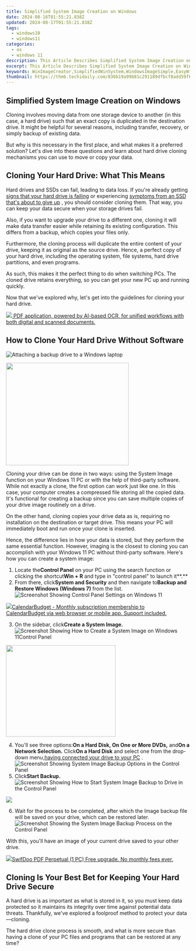 ```yaml
---
title: Simplified System Image Creation on Windows
date: 2024-08-16T01:55:21.838Z
updated: 2024-08-17T01:55:21.838Z
tags:
  - windows10
  - windows11
categories:
  - os
  - windows 11
description: This Article Describes Simplified System Image Creation on Windows
excerpt: This Article Describes Simplified System Image Creation on Windows
keywords: WinImageCreator,SimplifiedWinSystem,WindowsImageSimple,EasyWindowsImage,QuickWinImageGen,SimpleWinSysCreate,FasterWinImageProc
thumbnail: https://thmb.techidaily.com/836b19a99b81c291189dfbcf8add59f634c1fb8aacdfd70319b10cdaec65e638.jpg
---
```


## Simplified System Image Creation on Windows

 Cloning involves moving data from one storage device to another (in this case, a hard drive) such that an exact copy is duplicated in the destination drive. It might be helpful for several reasons, including transfer, recovery, or simply backup of existing data.

 But why is this necessary in the first place, and what makes it a preferred solution? Let's dive into these questions and learn about hard drive cloning mechanisms you can use to move or copy your data.

## Cloning Your Hard Drive: What This Means

 Hard drives and SSDs can fail, leading to data loss. If you're already getting [signs that your hard drive is failing](https://www.makeuseof.com/tag/5-signs-hard-drive-lifetime/) or experiencing [symptoms from an SSD that's about to give up](https://www.makeuseof.com/tag/5-warning-signs-ssd-break-fail/) , you should consider cloning them. That way, you can keep your data secure when your storage drives fail.

 Also, if you want to upgrade your drive to a different one, cloning it will make data transfer easier while retaining its existing configuration. This differs from a backup, which copies your files only.

 Furthermore, the cloning process will duplicate the entire content of your drive, keeping it as original as the source drive. Hence, a perfect copy of your hard drive, including the operating system, file systems, hard drive partitions, and even programs.

 As such, this makes it the perfect thing to do when switching PCs. The cloned drive retains everything, so you can get your new PC up and running quickly.

 Now that we've explored why, let's get into the guidelines for cloning your hard drive.

<!-- affiliate ads begin -->
<a href="https://checkout.abbyy.com/order/checkout.php?PRODS=39254549&QTY=1&AFFILIATE=108875&CART=1"> <img src="https://secure.avangate.com/images/merchant/0e5fb5c76fca16adbee503c9aff393cd/products/8_FR-Badges-NEW-FR-Standard-16-WIN-200.png" border="0"> PDF application, powered by AI-based OCR, for unified workflows with both digital and scanned documents. </a>
<!-- affiliate ads end -->
## How to Clone Your Hard Drive Without Software
![Attaching a backup drive to a Windows laptop](https://static1.makeuseofimages.com/wordpress/wp-content/uploads/2023/04/attaching-a-backup-drive-to-a-windows-laptop.jpg)
<!-- affiliate ads begin -->
<a href="https://aligracehair.sjv.io/c/5597632/2087264/19272" target="_top" id="2087264"><img src="//a.impactradius-go.com/display-ad/19272-2087264" border="0" alt="" width="336" height="280"/></a><img height="0" width="0" src="https://imp.pxf.io/i/5597632/2087264/19272" style="position:absolute;visibility:hidden;" border="0" />
<!-- affiliate ads end -->

 Cloning your drive can be done in two ways: using the System Image function on your Windows 11 PC or with the help of third-party software. While not exactly a clone, the first option can work just like one. In this case, your computer creates a compressed file storing all the copied data. It's functional for creating a backup since you can save multiple copies of your drive image routinely on a drive.

 On the other hand, cloning copies your drive data as is, requiring no installation on the destination or target drive. This means your PC will immediately boot and run once your clone is inserted.

 Hence, the difference lies in how your data is stored, but they perform the same essential function. However, imaging is the closest to cloning you can accomplish with your Windows 11 PC without third-party software. Here's how you can create a system image:

1. Locate the**Control Panel** on your PC using the search function or clicking the shortcut**Win + R** and type in "control panel" to launch it**.**
2. From there, click**System and Security** and then navigate to**Backup and Restore Windows (Windows 7)** from the list.  
![Screenshot Showing Control Panel Settings on Windows 11](https://static1.makeuseofimages.com/wordpress/wp-content/uploads/2023/03/backup-and-restore-2.jpg)
<!-- affiliate ads begin -->
<a href="https://secure.2checkout.com/order/checkout.php?PRODS=37701530&QTY=1&AFFILIATE=108875&CART=1"><img src="https://secure.avangate.com/images/merchant/6fe0c81e3f9438db11ebbfba6c5ce460/products/copy_cbLogo_with_text_blue.png" border="0">CalendarBudget - Monthly subscription membership to CalendarBudget via web browser or mobile app. Support included. </a>
<!-- affiliate ads end -->
3. On the sidebar, click**Create a System Image.**  
![Screenshot Showing How to Create a System Image on Windows 11Control Panel](https://static1.makeuseofimages.com/wordpress/wp-content/uploads/2023/03/screenshot-showing-how-to-create-a-system-image-on-windows-11control-panel.jpg)
<!-- affiliate ads begin -->
<a href="https://dhgate.sjv.io/c/5597632/1678785/12108" target="_top" id="1678785"><img src="//a.impactradius-go.com/display-ad/12108-1678785" border="0" alt="" width="300" height="250"/></a>
<!-- affiliate ads end -->
4. You'll see three options:**On a Hard Disk, On One or More DVDs,** and**On a Network Selection.** Click**On a Hard Disk** and select one from the drop-down menu,[having connected your drive to your PC](https://www.makeuseof.com/tag/connect-get-data-off-hard-drive/) .  
![Screenshot Showing System Image Backup Options in the Control Panel](https://static1.makeuseofimages.com/wordpress/wp-content/uploads/2023/03/screenshot-showing-system-image-backup-options-in-the-control-panel.jpeg)
5. Click**Start Backup.**  
![Screenshot Showing How to Start System Image Backup to Drive in the Control Panel](https://static1.makeuseofimages.com/wordpress/wp-content/uploads/2023/03/screenshot-showing-how-to-start-system-image-backup-to-drive-in-the-control-panel.jpg)
<!-- affiliate ads begin -->
<a href="https://shop.systoolsgroup.com/affiliate.php?ACCOUNT=SYSTOOBY&AFFILIATE=108875&PATH=https%3A%2F%2Fwww.systoolsgroup.com%3FAFFILIATE%3D108875%26RESOURCE%3D%2BSysTools%2BPDF%2BUnlocker"><img src="https://www.systoolsgroup.com/box/pdf-unlocker.png" border="0"></a>
<!-- affiliate ads end -->
6. Wait for the process to be completed, after which the Image backup file will be saved on your drive, which can be restored later.  
![Screenshot Showing the System Image Backup Process on the Control Panel](https://static1.makeuseofimages.com/wordpress/wp-content/uploads/2023/03/screenshot-showing-the-system-image-backup-process-on-the-control-panel.jpg)

 With this, you'll have an image of your current drive saved to your other drive.

<!-- affiliate ads begin -->
<a href="https://purchase.swifdoo.com/order/checkout.php?PRODS=40002162&QTY=1&AFFILIATE=108875&CART=1"><img src="https://secure.avangate.com/images/merchant/8b932759a5a04ddb34bf79e3f9072e4b/products/1_Product%20box%20white-1024x1024.png" border="0">SwifDoo PDF Perpetual (1 PC) Free upgrade. No monthly fees ever. 
</a>
<!-- affiliate ads end -->
## Cloning Is Your Best Bet for Keeping Your Hard Drive Secure

 A hard drive is as important as what is stored in it, so you must keep data protected so it maintains its integrity over time against potential data threats. Thankfully, we've explored a foolproof method to protect your data—cloning.

 The hard drive clone process is smooth, and what is more secure than having a clone of your PC files and programs that can be restored at any time?


<ins class="adsbygoogle"
     style="display:block"
     data-ad-format="autorelaxed"
     data-ad-client="ca-pub-7571918770474297"
     data-ad-slot="1223367746"></ins>



<ins class="adsbygoogle"
     style="display:block"
     data-ad-client="ca-pub-7571918770474297"
     data-ad-slot="8358498916"
     data-ad-format="auto"
     data-full-width-responsive="true"></ins>






